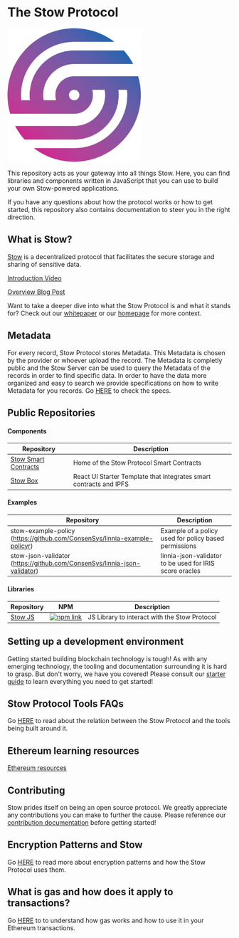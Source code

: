 # The Stow Protocol

<img src="./assets/stow-logo.png" width="300" height="300" />

This repository acts as your gateway into all things Stow. Here, you can find libraries and components written in JavaScript that you can use to build your own Stow-powered applications.

If you have any questions about how the protocol works or how to get started, this repository also contains documentation to steer you in the right direction.

## What is Stow?

[Stow](https://stow-protocol.com/) is a decentralized protocol that facilitates the secure storage and sharing of sensitive data.

[Introduction Video](https://www.youtube.com/watch?v=w0VskCpUKZ8)

[Overview Blog Post](https://medium.com/linnia/linnia-f4f139a795ef)

Want to take a deeper dive into what the Stow Protocol is and what it stands for? Check out our [whitepaper](/introducing-linnia.pdf) or our [homepage](https://stow-protocol.com/) for more context.

## Metadata

For every record, Stow Protocol stores Metadata. This Metadata is chosen by the provider or whoever upload the record. The Metadata is completly public and the Stow Server can be used to query the Metadata of the records in order to find specific data. In order to have the data more organized and easy to search we provide specifications on how to write Metadata for you records. Go [HERE](METADATA.md) to check the specs.

## Public Repositories

#### Components

| Repository                                                                            | Description                                                        |
| ------------------------------------------------------------------------------------- | ------------------------------------------------------------------ |
| [Stow Smart Contracts](https://github.com/ConsenSys/Stow-Smart-Contracts)         | Home of the Stow Protocol Smart Contracts                        |
| [Stow Box](https://github.com/ConsenSys/linnia-box)                                 | React UI Starter Template that integrates smart contracts and IPFS |

#### Examples

| Repository                                                                            | Description                                                        |
| ------------------------------------------------------------------------------------- | ------------------------------------------------------------------ |
|stow-example-policy (https://github.com/ConsenSys/linnia-example-policyr)|Example of a policy used for policy based permissions |
|stow-json-validator (https://github.com/ConsenSys/linnia-json-validator)| linnia-json-validator to be used for IRIS score oracles |

#### Libraries

| Repository                                                                         | NPM                                                                                                                                                     | Description                                     |
| ---------------------------------------------------------------------------------- | ------------------------------------------------------------------------------------------------------------------------------------------------------- | ----------------------------------------------- |
| [Stow JS](https://github.com/ConsenSys/stow-js)                                | [![npm link](https://img.shields.io/badge/npm-stow--js-blue.svg)](https://www.npmjs.com/package/@stowprotocol/stow-js)                            | JS Library to interact with the Stow Protocol |

## Setting up a development environment

Getting started building blockchain technology is tough! As with any emerging technology, the tooling and documentation surrounding it is hard to grasp. But don't worry, we have you covered! Please consult our [starter guide](./GETTING_STARTED.md) to learn everything you need to get started!

## Stow Protocol Tools FAQs
Go [HERE](STOW_PROTOCOL_TOOLS_FAQS.md) to read about the relation between the Stow Protocol and the tools being built around it.

## Ethereum learning resources

[Ethereum resources](ETHEREUM.md)

## Contributing

Stow prides itself on being an open source protocol. We greatly appreciate any contributions you can make to further the cause. Please reference our [contribution documentation](./CONTRIBUTING.md) before getting started!

## Encryption Patterns and Stow

Go [HERE](KEYS.md) to read more about encryption patterns and how the Stow Protocol uses them.

## What is gas and how does it apply to transactions?

Go [HERE](GAS.md) to to understand how gas works and how to use it in your Ethereum transactions.
